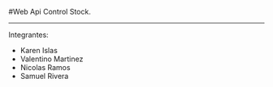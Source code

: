 #Web Api Control Stock.
<hr>
<div>
Integrantes: 
<ul>
  <li>Karen Islas</li>
  <li>Valentino Martinez</li>
  <li>Nicolas Ramos</li>
  <li>Samuel Rivera</li>
</ul>
</div>
